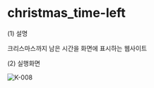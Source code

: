 # christmas_time-left

(1) 설명

크리스마스까지 남은 시간을 화면에 표시하는 웹사이트

(2) 실행화면

![K-008](https://user-images.githubusercontent.com/89966178/154426925-7843b08e-f48b-45b9-8053-fc5aeeab41df.png)

